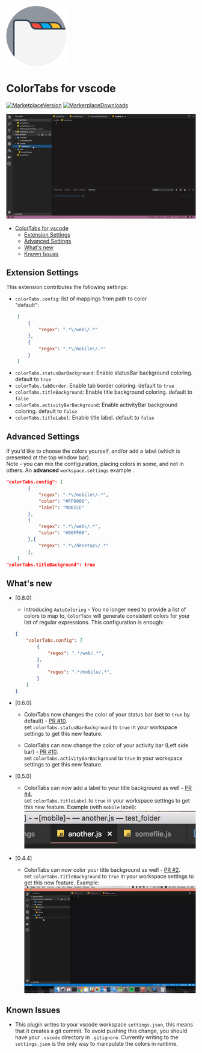 ![Logo](./docs/ColorTabs.png)
# ColorTabs for vscode

[![MarketplaceVersion](https://vsmarketplacebadge.apphb.com/version/orepor.color-tabs-vscode-ext.svg)](https://marketplace.visualstudio.com/items?itemName=orepor.color-tabs-vscode-ext#overview)
[![MarkerplaceDownloads](https://vsmarketplacebadge.apphb.com/downloads/orepor.color-tabs-vscode-ext.svg)](https://marketplace.visualstudio.com/items?itemName=orepor.color-tabs-vscode-ext#overview)

![Title background](./docs/coverGif.gif)

<!-- TOC -->

- [ColorTabs for vscode](#colortabs-for-vscode)
    - [Extension Settings](#extension-settings)
    - [Advanced Settings](#advanced-settings)
    - [What's new](#whats-new)
    - [Known Issues](#known-issues)

<!-- /TOC -->

## Extension Settings

This extension contributes the following settings:

* `colorTabs.config`:  list of mappings from path to color         
"default": 
```json
    [
        {
            "regex": ".*\/web\/.*"
        },
        {
            "regex": ".*\/mobile\/.*"
        }
    ]
```

* `colorTabs.statusBarBackground`:  Enable statusBar background coloring. default to `true`
* `colorTabs.tabBorder`:  Enable tab border coloring. default to `true`
* `colorTabs.titleBackground`:  Enable title background coloring. default to `false`
* `colorTabs.activityBarBackground`:  Enable activityBar background coloring. default to `false`
* `colorTabs.titleLabel`:  Enable title label. default to `false`

## Advanced Settings
If you'd like to choose the colors yourself, and/or add a label (which is presented at the top window bar).    
Note - you can mix the configuration, placing colors in some, and not in others.
An **advanced** `workspace.settings` example : 

```json
"colorTabs.config": [
        {
            "regex": ".*\/mobile\/.*",
            "color": "#FF0000",
            "label": "MOBILE"
        },
        {
            "regex": ".*\/web\/.*",
            "color": "#00FF00",
        },{
            "regex": ".*\/desktop\/.*"
        },
    ]
"colorTabs.titleBackground": true    
```


## What's new

* [0.8.0]
    - Introducing `AutoColoring` - You no longer need to provide a list of colors to map to, `ColorTabs` will generate consistent colors for your list of regular expressions. This configuration is enough:
    ```json
    {
        "colorTabs.config": [
            {
                "regex": ".*/web/.*",
            },
            {
                "regex": ".*/mobile/.*",
            }
        ]
    }
    ```


* [0.6.0]
    - ColorTabs now changes the color of your status bar (set to `true` by default) - [PR #10](https://github.com/oreporan/color-tabs-vscode/pull/10).    
    set `colorTabs.statusBarBackground` to `true` in your workspace settings to get this new feature.

    - ColorTabs can now change the color of your activity bar (Left side bar) - [PR #10](https://github.com/oreporan/color-tabs-vscode/pull/10).    
    set `colorTabs.activityBarBackground` to `true` in your workspace settings to get this new feature.


* [0.5.0]
    - ColorTabs can now add a label to your title background as well - [PR #4](https://github.com/oreporan/color-tabs-vscode/pull/4).    
    set `colorTabs.titleLabel` to `true` in your workspace settings to get this new feature.
    Example (with `mobile` label):
    ![Title label](./docs/color-tabs-5.0.png)


* [0.4.4]

    - ColorTabs can now color your title background as well - [PR #2](https://github.com/oreporan/color-tabs-vscode/pull/2).    
    set `colorTabs.titleBackground` to `true` in your workspace settings to get this new feature.
    Example:
    ![Title background](./docs/color-tabs-4.4.gif)


## Known Issues
* This plugin writes to your vscode workspace `settings.json`, this means that it creates a git commit. To avoid pushing this change, you should have your `.vscode` directory in `.gitignore`. Currently writing to the `settings.json` is the only way to manipulate the colors in runtime.
